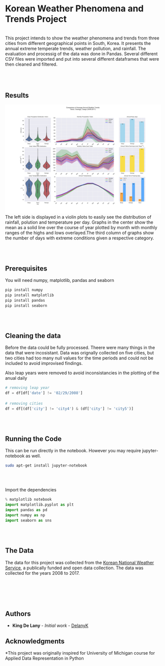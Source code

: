 # Korean Weather Phenomena and Trends Project
<br/>
This project intends to show the weather phenomena and trends from three cities from different geographical points in South, Korea. It presents the annual extreme temperate trends, weather pollution, and rainfall. The evaluation and processig of the data was done in Pandas. Several different CSV files were imported and put into several different dataframes that were then cleaned and filtered. 
<br/>
<br/>
<br/>
<br/>


##  Results
![alt Korean Weather Trends](https://raw.githubusercontent.com/delanyk/Data_Analytics/master/Korean_Weather_Trends/Annual_trends_korea.jpg)
<br/>
The left side is displayed in a violin plots to easily see the distribution of rainfall, polution and temperature per day. Graphs in the center show the mean as a solid line over the course of year plotted by month with monthly ranges of the highs and lows overlayed.The third column of graphs show the number of days with extreme conditions given a respective category.

<br/>
<br/>

## Prerequisites

You will need numpy, matplotlib, pandas and seaborn

```bash
pip install numpy
pip install matplotlib
pip install pandas
pip install seaborn
```
<br/>
<br/>


## Cleaning the data


Before the data could be fully processed. Theere were many things in the data that were incosistant. Data was orignally collected on five cities, but two cities had too many null values for the time periods and could not be included to avoid improvised findings. 

Also leap years were removed to avoid inconsistancies in the plotting of the anual daily 


```python
# removing leap year
df = df[df['date'] != '02/29/2008']

# removing cities 
df = df[(df['city'] != 'city4') & (df['city'] != 'city5')]

```

<br/>
<br/>

## Running the Code

This can be run directly in the notebook.
However you may require jupyter-notebook as well.


```bash
sudo apt-get install jupyter-notebook
```
<br/>
<br/>

Import the dependencies

```python
% matplotlib notebook
import matplotlib.pyplot as plt
import pandas as pd
import numpy as np
import seaborn as sns
```
<br/>
<br/>

## The Data

The data for this project was collected from the [Korean National Weather Service](http://www.kma.go.kr/eng/index.jsp), a publically funded and open data collection. The data was collected for the years 2008 to 2017.


<br/>
<br/>
<br/>
<br/>

## Authors


* **King De Lany** - *Initial work* - [DelanyK](https://github.com/DelanyK)



## Acknowledgments

*This project was originally inspired for University of Michigan course for Applied Data Representation in Python

